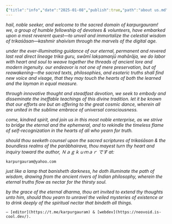 ```yaml
---
{"title":"info","date":"2025-01-08","publish":true,"path":"about us.md","permalink":"/about-us/","PassFrontmatter":true}
---
```


*hail, noble seeker, and welcome to the sacred domain of karpurgauram! we, a group of humble fellowship of devotees & volunteers, have embarked upon a most reverent quest—to unveil and immortalize the celestial wisdom of trikaśāsan—kashmir shaivism through the marvels of the digital age.*

*under the ever-illuminating guidance of our eternal, permanent and revered last real direct lineage trika guru, swāmī lakṣamanjū mahārāja, we do labor with heart and soul to weave together the threads of ancient lore and modern ingenuity. our endeavor is not one of mere preservation, but of reawakening—the sacred texts, philosophies, and esoteric truths shall find new voice and visage, that they may touch the hearts of both the learned and the layman in equal measure.*

*through innovative thought and steadfast devotion, we seek to embody and disseminate the ineffable teachings of this divine tradition. let it be known that our efforts are but an offering to the great cosmic dance, wherein all are united in the sublime embrace of universal consciousness.*

*come, kindred spirit, and join us in this most noble enterprise, as we strive to bridge the eternal and the ephemeral, and to rekindle the timeless flame of self-recognization in the hearts of all who yearn for truth.*

*should thou seeketh counsel upon the sacred scriptures of trikaśāsan & the boundless realms of the parābhairava, thou mayest turn thy heart and inquiry toward the author,  Ｎａｇｋｕｍａｒ です at:*

<span class="center-text">`karpurgauram@yahoo.com`</span>

*just like a lamp that banisheth darkness, he doth illuminate the path of wisdom, drawing from the ancient rivers of Indian philosophy, wherein the eternal truths flow as nectar for the thirsty soul.*

*by the grace of the eternal dharma, thou art invited to extend thy thoughts unto him, should thou yearn to unravel the veiled mysteries of existence or to drink deeply of the spiritual nectar that bindeth all things.*

<span class="center-text">`— [editor](https://t.me/karpurgauram) & [webdev](https://neovoid.is-cool.dev/).`</span>
